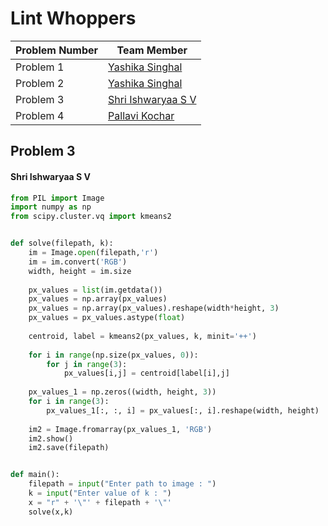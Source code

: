 # Lint Whoppers

| Problem Number    |                   Team Member                            |
| ----------------- | ---------------------------------------------------------|
| Problem 1         |  [Yashika Singhal]()                                     |
| Problem 2         |  [Yashika Singhal]()                                     |
| Problem 3         |  [Shri Ishwaryaa S V](https://github.com/shriishwaryaa)  |
| Problem 4         |  [Pallavi Kochar]()                                      |

## Problem 3
#### Shri Ishwaryaa S V

```python
from PIL import Image
import numpy as np
from scipy.cluster.vq import kmeans2


def solve(filepath, k):
    im = Image.open(filepath,'r')
    im = im.convert('RGB')
    width, height = im.size
  
    px_values = list(im.getdata())
    px_values = np.array(px_values)
    px_values = np.array(px_values).reshape(width*height, 3)
    px_values = px_values.astype(float)
   
    centroid, label = kmeans2(px_values, k, minit='++')
   
    for i in range(np.size(px_values, 0)):
        for j in range(3):
            px_values[i,j] = centroid[label[i],j]
            
    px_values_1 = np.zeros((width, height, 3))
    for i in range(3):
        px_values_1[:, :, i] = px_values[:, i].reshape(width, height)
    
    im2 = Image.fromarray(px_values_1, 'RGB')
    im2.show()
    im2.save(filepath)


def main():
    filepath = input("Enter path to image : ")
    k = input("Enter value of k : ")
    x = "r" + '\"' + filepath + '\"'
    solve(x,k)
```
